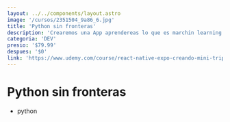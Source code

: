 ```yaml
---
layout: ../../components/layout.astro
image: '/cursos/2351504_9a86_6.jpg'
title: 'Python sin fronteras'
description: 'Crearemos una App aprendereas lo que es marchin learning'
categoria: 'DEV'
presio: '$79.99'
despues: '$0'
link: 'https://www.udemy.com/course/react-native-expo-creando-mini-tripadvisor-de-restaurantes/'
---
```


# Python sin fronteras

- python
